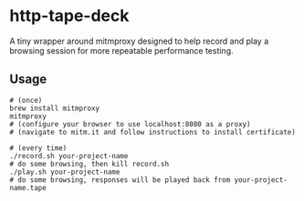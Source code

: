 # http-tape-deck

A tiny wrapper around mitmproxy designed to help record and play a browsing session for more repeatable performance testing.

## Usage

```
# (once)
brew install mitmproxy
mitmproxy
# (configure your browser to use localhost:8080 as a proxy)
# (navigate to mitm.it and follow instructions to install certificate)

# (every time)
./record.sh your-project-name
# do some browsing, then kill record.sh
./play.sh your-project-name
# do some browsing, responses will be played back from your-project-name.tape
```